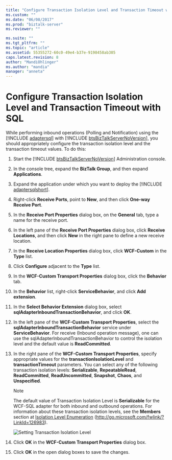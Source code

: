 ```yaml
---
title: "Configure Transaction Isolation Level and Transaction Timeout with SQL | Microsoft Docs"
ms.custom: ""
ms.date: "06/08/2017"
ms.prod: "biztalk-server"
ms.reviewer: ""

ms.suite: ""
ms.tgt_pltfrm: ""
ms.topic: "article"
ms.assetid: 55355272-60c0-49e4-b37e-9198458ab305
caps.latest.revision: 8
author: "MandiOhlinger"
ms.author: "mandia"
manager: "anneta"
---
```

# Configure Transaction Isolation Level and Transaction Timeout with SQL
While performing inbound operations (Polling and Notification) using the [!INCLUDE [adaptersql](../../includes/adaptersql-md.md)] with [!INCLUDE [btsBizTalkServerNoVersion](../../includes/btsbiztalkservernoversion-md.md)], you should appropriately configure the transaction isolation level and the transaction timeout values. To do this:  

1. Start the [!INCLUDE [btsBizTalkServerNoVersion](../../includes/btsbiztalkservernoversion-md.md)] Administration console.  

2. In the console tree, expand the **BizTalk Group**, and then expand **Applications**.  

3. Expand the application under which you want to deploy the [!INCLUDE [adaptersqlshort](../../includes/adaptersqlshort-md.md)].  

4. Right-click **Receive Ports**, point to **New**, and then click **One-way Receive Port**.  

5. In the **Receive Port Properties** dialog box, on the **General** tab, type a name for the receive port.  

6. In the left pane of the **Receive Port Properties** dialog box, click **Receive Locations**, and then click **New** in the right pane to define a new receive location.  

7. In the **Receive Location Properties** dialog box, click **WCF-Custom** in the **Type** list.  

8. Click **Configure** adjacent to the **Type** list.  

9. In the **WCF-Custom Transport Properties** dialog box, click the **Behavior** tab.  

10. In the **Behavior** list, right-click **ServiceBehavior**, and click **Add extension**.  

11. In the **Select Behavior Extension** dialog box, select **sqlAdapterInboundTransactionBehavior**, and click **OK**.  

12. In the left pane of the **WCF-Custom Transport Properties**, select the **sqlAdapterInboundTransactionBehavior** service under **ServiceBehavior**. For receive (Inbound operation message), one can use the sqlAdapterInboundTransactionBehavior to control the isolation level and the default value is **ReadCommitted**.  

13. In the right pane of the **WCF-Custom Transport Properties**, specify appropriate values for the **transactionIsolationLevel** and **transactionTimeout** parameters. You can select any of the following transaction isolation levels: **Serializable**, **RepeatableRead**, **ReadCommitted**, **ReadUncommitted**, **Snapshot**, **Chaos**, and **Unspecified**.  

    > [!NOTE]
    >  The default value of Transaction Isolation Level is **Serializable** for the WCF-SQL adapter for both inbound and outbound operations. For information about these transaction isolation levels, see the **Members** section at [Isolation Level Enumeration](http://go.microsoft.com/fwlink/?LinkId=126983) (http://go.microsoft.com/fwlink/?LinkId=126983).  

     ![Setting Transaction Isolation Level](../../adapters-and-accelerators/adapter-sql/media/b39c180e-ca9f-48ca-9550-f4837826d00e.gif "b39c180e-ca9f-48ca-9550-f4837826d00e")  

14. Click **OK** in the **WCF-Custom Transport Properties** dialog box.  

15. Click **OK** in the open dialog boxes to save the changes.
